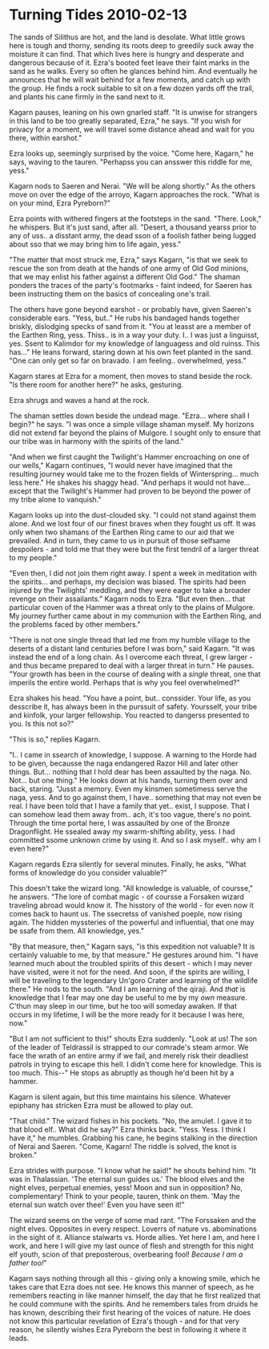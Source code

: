 <!-- TITLE: Turning Tides 2010-02-13 -->
<!-- SUBTITLE: A game log for Turning Tides -->

# Turning Tides 2010-02-13

The sands of Silithus are hot, and the land is desolate. What little grows here is tough and thorny, sending its roots deep to greedily suck away the moisture it can find. That which lives here is hungry and desperate and dangerous because of it. Ezra's booted feet leave their faint marks in the sand as he walks. Every so often he glances behind him. And eventually he announces that he will wait behind for a few moments, and catch up with the group. He finds a rock suitable to sit on a few dozen yards off the trail, and plants his cane firmly in the sand next to it.

Kagarn pauses, leaning on his own gnarled staff. "It is unwise for strangers in this land to be too greatly separated, Ezra," he says. "If you wish for privacy for a moment, we will travel some distance ahead and wait for you there, within earshot."

Ezra looks up, seemingly surprised by the voice. "Come here, Kagarn," he says, waving to the tauren. "Perhapss you can ansswer this riddle for me, yess."

Kagarn nods to Saeren and Nerai. "We will be along shortly." As the others move on over the edge of the arroyo, Kagarn approaches the rock. "What is on your mind, Ezra Pyreborn?"

Ezra points with withered fingers at the footsteps in the sand. "There. Look," he whispers. But it's just sand, after all. "Desert, a thousand yearss prior to any of uss.. a disstant army, the dead sson of a foolish father being lugged about sso that we may bring him to life again, yess."

"The matter that most struck me, Ezra," says Kagarn, "is that we seek to rescue the son from death at the hands of one army of Old God minions, that we may enlist his father against a different Old God." The shaman ponders the traces of the party's footmarks - faint indeed, for Saeren has been instructing them on the basics of concealing one's trail.

The others have gone beyond earshot - or probably have, given Saeren's considerable ears. "Yess, but.." He rubs his bandaged hands together briskly, dislodging specks of sand from it. "You at leasst are a member of the Earthen Ring, yess. Thiss.. is in a way your duty. I.. I was just a linguisst, yes. Ssent to Kalimdor for my knowledge of languagess and old ruinss. This has..." He leans forward, staring down at his own feet planted in the sand. "One can only get so far on bravado. I am feeling.. overwhelmed, yess."

Kagarn stares at Ezra for a moment, then moves to stand beside the rock. "Is there room for another here?" he asks, gesturing.

Ezra shrugs and waves a hand at the rock.

The shaman settles down beside the undead mage. "Ezra... where shall I begin?" he says. "I was once a simple village shaman myself. My horizons did not extend far beyond the plains of Mulgore. I sought only to ensure that our tribe was in harmony with the spirits of the land."

"And when we first caught the Twilight's Hammer encroaching on one of our wells," Kagarn continues, "I would never have imagined that the resulting journey would take me to the frozen fields of Winterspring... much less here." He shakes his shaggy head. "And perhaps it would not have... except that the Twilight's Hammer had proven to be beyond the power of my tribe alone to vanquish."

Kagarn looks up into the dust-clouded sky. "I could not stand against them alone. And we lost four of our finest braves when they fought us off. It was only when two shamans of the Earthen Ring came to our aid that we prevailed. And in turn, they came to us in pursuit of those selfsame despoilers - and told me that they were but the first tendril of a larger threat to my people."

"Even then, I did not join them right away. I spent a week in meditation with the spirits... and perhaps, my decision was biased. The spirits had been injured by the Twilights' meddling, and they were eager to take a broader revenge on their assailants." Kagarn nods to Ezra. "But even then... that particular coven of the Hammer was a threat only to the plains of Mulgore. My journey further came about in my communion with the Earthen Ring, and the problems faced by other members."

"There is not one single thread that led me from my humble village to the deserts of a distant land centuries before I was born," said Kagarn. "It was instead the end of a long chain. As I overcome each threat, I grew larger - and thus became prepared to deal with a larger threat in turn." He pauses. "Your growth has been in the course of dealing with a _single_ threat, one that imperils the entire world. Perhaps that is why you feel overwhelmed?"

Ezra shakes his head. "You have a point, but.. conssider. Your life, as you desscribe it, has always been in the purssuit of safety. Yoursself, your tribe and kinfolk, your larger fellowship. You reacted to dangerss presented to you. Is this not so?"

"This is so," replies Kagarn.

"I.. I came in ssearch of knowledge, I suppose. A warning to the Horde had to be given, becausse the naga endangered Razor Hill and later other things. But... nothing that I hold dear has been assaulted by the naga. No. Not... but one thing." He looks down at his hands, turning them over and back, staring. "Jusst a memory. Even my kinsmen sometimess serve the naga, yess. And to go against them, I have.. something that may not even be real. I have been told that I have a family that yet.. exist, I suppose. That I can somehow lead them away from.. ach, it's too vague, there's no point. Through the time portal here, I was assaulted by one of the Bronze Dragonflight. He ssealed away my swarm-shifting ability, yess. I had committed ssome unknown crime by using it. And so I ask myself.. why am I even here?"

Kagarn regards Ezra silently for several minutes. Finally, he asks, "What forms of knowledge do you consider valuable?"

This doesn't take the wizard long. "All knowledge is valuable, of coursse," he answers. "The lore of combat magic - of coursse a Forsaken wizard traveling abroad would know it. The hisstory of the world - for even now it comes back to haunt us. The ssecretss of vanished poeple, now rising again. The hidden myssteries of the powerful and influential, that one may be ssafe from them. All knowledge, yes."

"By that measure, then," Kagarn says, "is this expedition not valuable? It is certainly valuable to me, by that measure." He gestures around him. "I have learned much about the troubled spirits of this desert - which I may never have visited, were it not for the need. And soon, if the spirits are willing, I will be traveling to the legendary Un'goro Crater and learning of the wildlife there." He nods to the south. "And I am learning of the qiraji. And _that_ is knowledge that I fear may one day be useful to me by my _own_ measure. C'thun may sleep in our time, but he too will someday awaken. If that occurs in my lifetime, I will be the more ready for it because I was here, now."

"But I am not sufficient to this!" shouts Ezra suddenly. "Look at us! The son of the leader of Teldrassil is strapped to our comrade's steam armor. We face the wrath of an entire army if we fail, and merely risk their deadliest patrols in trying to escape this hell. I didn't come here for knowledge. This is too much. This--" He stops as abruptly as though he'd been hit by a hammer.

Kagarn is silent again, but this time maintains his silence. Whatever epiphany has stricken Ezra must be allowed to play out.

"That child." The wizard fishes in his pockets. "No, the amulet. I gave it to that blood elf.. What did he say?" Ezra thinks back. "Yess. Yess. I think I have it," he mumbles. Grabbing his cane, he begins stalking in the direction of Nerai and Saeren. "Come, Kagarn! The riddle is solved, the knot is broken."

Ezra strides with purpose. "I know what he said!" he shouts behind him. "It was in Thalassian. 'The eternal sun guides us.' The blood elves and the night elves, perpetual enemies, yess! Moon and sun in opposition? No, complementary! Think to your people, tauren, think on them. 'May the eternal sun watch over thee!' Even you have seen it!"

The wizard seems on the verge of some mad rant. "The Forssaken and the night elves. Opposites in every respect. Loverrs of nature vs. abominations in the sight of it. Alliance stalwarts vs. Horde allies. Yet here I am, and here I work, and here I will give my last ounce of flesh and strength for this night elf youth, scion of that preposterous, overbearing fool! _Because I am a father too!_"

Kagarn says nothing through all this - giving only a knowing smile, which he takes care that Ezra does not see. He knows this manner of speech, as he remembers reacting in like manner himself, the day that he first realized that he could commune with the spirits. And he remembers tales from druids he has known, describing their first hearing of the voices of nature. He does not know this particular revelation of Ezra's though - and for that very reason, he silently wishes Ezra Pyreborn the best in following it where it leads.